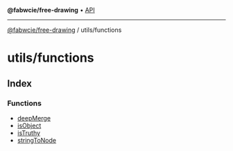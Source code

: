 **@fabwcie/free-drawing** • [API](../../README.md)

***

[@fabwcie/free-drawing](../../README.md) / utils/functions

# utils/functions

## Index

### Functions

- [deepMerge](functions/deepMerge.md)
- [isObject](functions/isObject.md)
- [isTruthy](functions/isTruthy.md)
- [stringToNode](functions/stringToNode.md)
